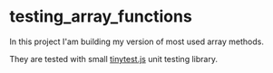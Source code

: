 testing_array_functions
=======================================

In this project I'am building my version of most used array methods.

They are tested with small [tinytest.js](https://github.com/joewalnes/jstinytest) unit testing library.
